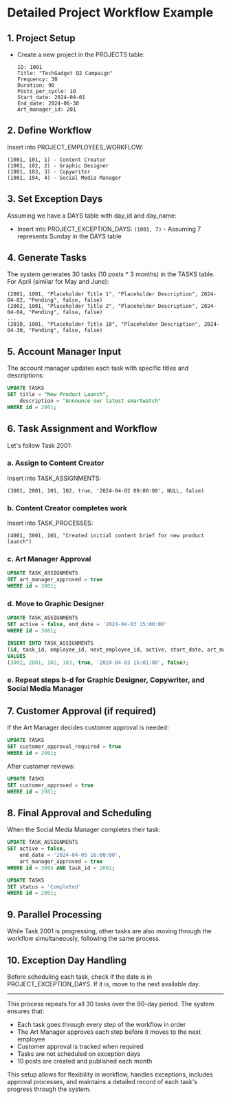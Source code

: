 # Detailed Project Workflow Example

## 1. Project Setup
- Create a new project in the PROJECTS table:
  ```
  ID: 1001
  Title: "TechGadget Q2 Campaign"
  Frequency: 30
  Duration: 90
  Posts_per_cycle: 10
  Start_date: 2024-04-01
  End_date: 2024-06-30
  Art_manager_id: 201
  ```

## 2. Define Workflow
Insert into PROJECT_EMPLOYEES_WORKFLOW:
```
(1001, 101, 1) - Content Creator
(1001, 102, 2) - Graphic Designer
(1001, 103, 3) - Copywriter
(1001, 104, 4) - Social Media Manager
```

## 3. Set Exception Days
Assuming we have a DAYS table with day_id and day_name:
- Insert into PROJECT_EXCEPTION_DAYS: `(1001, 7)` - Assuming 7 represents Sunday in the DAYS table

## 4. Generate Tasks
The system generates 30 tasks (10 posts * 3 months) in the TASKS table. For April (similar for May and June):
```
(2001, 1001, "Placeholder Title 1", "Placeholder Description", 2024-04-02, "Pending", false, false)
(2002, 1001, "Placeholder Title 2", "Placeholder Description", 2024-04-04, "Pending", false, false)
...
(2010, 1001, "Placeholder Title 10", "Placeholder Description", 2024-04-30, "Pending", false, false)
```

## 5. Account Manager Input
The account manager updates each task with specific titles and descriptions:
```sql
UPDATE TASKS 
SET title = "New Product Launch", 
    description = "Announce our latest smartwatch" 
WHERE id = 2001;
```

## 6. Task Assignment and Workflow
Let's follow Task 2001:

### a. Assign to Content Creator
Insert into TASK_ASSIGNMENTS:
```
(3001, 2001, 101, 102, true, '2024-04-02 09:00:00', NULL, false)
```

### b. Content Creator completes work
Insert into TASK_PROCESSES:
```
(4001, 3001, 101, "Created initial content brief for new product launch")
```

### c. Art Manager Approval
```sql
UPDATE TASK_ASSIGNMENTS 
SET art_manager_approved = true 
WHERE id = 3001;
```

### d. Move to Graphic Designer
```sql
UPDATE TASK_ASSIGNMENTS 
SET active = false, end_date = '2024-04-03 15:00:00' 
WHERE id = 3001;

INSERT INTO TASK_ASSIGNMENTS 
(id, task_id, employee_id, next_employee_id, active, start_date, art_manager_approved)
VALUES 
(3002, 2001, 102, 103, true, '2024-04-03 15:01:00', false);
```

### e. Repeat steps b-d for Graphic Designer, Copywriter, and Social Media Manager

## 7. Customer Approval (if required)
If the Art Manager decides customer approval is needed:
```sql
UPDATE TASKS 
SET customer_approval_required = true 
WHERE id = 2001;
```

After customer reviews:
```sql
UPDATE TASKS 
SET customer_approved = true 
WHERE id = 2001;
```

## 8. Final Approval and Scheduling
When the Social Media Manager completes their task:
```sql
UPDATE TASK_ASSIGNMENTS 
SET active = false, 
    end_date = '2024-04-05 16:00:00', 
    art_manager_approved = true 
WHERE id = 3004 AND task_id = 2001;

UPDATE TASKS 
SET status = 'Completed' 
WHERE id = 2001;
```

## 9. Parallel Processing
While Task 2001 is progressing, other tasks are also moving through the workflow simultaneously, following the same process.

## 10. Exception Day Handling
Before scheduling each task, check if the date is in PROJECT_EXCEPTION_DAYS. If it is, move to the next available day.

---

This process repeats for all 30 tasks over the 90-day period. The system ensures that:
- Each task goes through every step of the workflow in order
- The Art Manager approves each step before it moves to the next employee
- Customer approval is tracked when required
- Tasks are not scheduled on exception days
- 10 posts are created and published each month

This setup allows for flexibility in workflow, handles exceptions, includes approval processes, and maintains a detailed record of each task's progress through the system.

